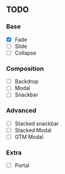 ## TODO

### Base

- [x] Fade
- [ ] Slide
- [ ] Collapse

### Composition

- [ ] Backdrop
- [ ] Modal
- [ ] Snackbar

### Advanced

- [ ] Stacked snackbar
- [ ] Stacked Modal
- [ ] GTM Modal

### Extra

- [ ] Portal
